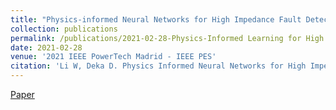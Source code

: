 ```yaml
---
title: "Physics-informed Neural Networks for High Impedance Fault Detection"
collection: publications
permalink: /publications/2021-02-28-Physics-Informed Learning for High Impedance Faults Detection  
date: 2021-02-28
venue: '2021 IEEE PowerTech Madrid - IEEE PES'   
citation: 'Li W, Deka D. Physics Informed Neural Networks for High Impedance Faults Detection. arXiv preprint arXiv:2008.02364, 2020.'
---
```

[Paper](http://128.84.21.203/pdf/2008.02364)
 